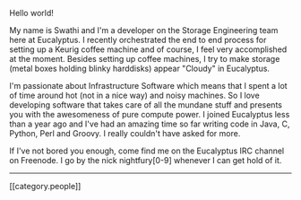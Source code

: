 Hello world! 

My name is Swathi and I'm a developer on the Storage Engineering team here at Eucalyptus. I recently orchestrated the end to end process for setting up a Keurig coffee machine and of course, I feel very accomplished at the moment. Besides setting up coffee machines, I try to make storage (metal boxes holding blinky harddisks) appear "Cloudy" in Eucalyptus. 

I'm passionate about Infrastructure Software which means that I spent a lot of time around hot (not in a nice way) and noisy machines. So I love developing software that takes care of all the mundane stuff and presents you with the awesomeness of pure compute power. I joined Eucalyptus less than a year ago and I've had an amazing time so far writing code in Java, C, Python, Perl and Groovy. I really couldn't have asked for more.  

If I've not bored you enough, come find me on the Eucalyptus IRC channel on Freenode. I go by the nick nightfury[0-9] whenever I can get hold of it.

***
[[category.people]]